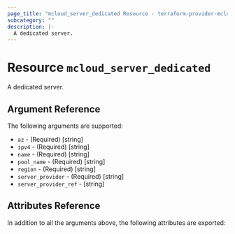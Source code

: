 ```yaml
---
page_title: "mcloud_server_dedicated Resource - terraform-provider-mcloud"
subcategory: ""
description: |-
  A dedicated server.
---
```


# Resource `mcloud_server_dedicated`

A dedicated server.



## Argument Reference

The following arguments are supported:

- `az` - (Required) [string]  
- `ipv4` - (Required) [string]  
- `name` - (Required) [string]  
- `pool_name` - (Required) [string]  
- `region` - (Required) [string]  
- `server_provider` - (Required) [string]  
- `server_provider_ref` - [string]  

## Attributes Reference

In addition to all the arguments above, the following attributes are exported:
